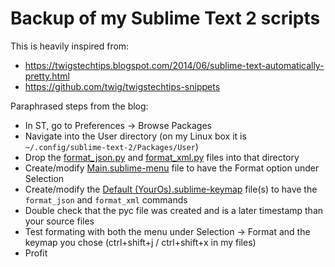 # Backup of my Sublime Text 2 scripts

This is heavily inspired from:

* https://twigstechtips.blogspot.com/2014/06/sublime-text-automatically-pretty.html
* https://github.com/twig/twigstechtips-snippets

Paraphrased steps from the blog:

* In ST, go to Preferences -> Browse Packages
* Navigate into the User directory (on my Linux box it is `~/.config/sublime-text-2/Packages/User`)
* Drop the [format_json.py](format_json.py) and [format_xml.py](format_xml.py) files into that directory
* Create/modify [Main.sublime-menu](Main.sublime-menu) file to have the Format option under Selection
* Create/modify the [Default (YourOs).sublime-keymap](Default%20%28Linux%29.sublime-keymap) file(s) to have the `format_json` and `format_xml` commands
* Double check that the pyc file was created and is a later timestamp than your source files
* Test formating with both the menu under Selection -> Format and the keymap you chose (ctrl+shift+j / ctrl+shift+x in my files)
* Profit
